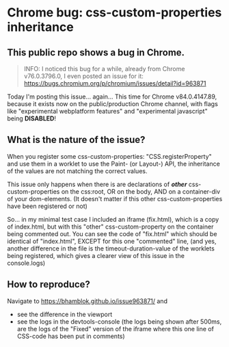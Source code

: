 
# Chrome bug: css-custom-properties inheritance


## This public repo shows a bug in Chrome.

> INFO: I noticed this bug for a while, already from Chrome v76.0.3796.0, I even posted an issue for it: https://bugs.chromium.org/p/chromium/issues/detail?id=963871

Today I'm posting this issue... again... This time for Chrome v84.0.4147.89, because it exists now on the public/production Chrome channel, with flags like "experimental webplatform features" and "experimental javascript" being **DISABLED**!

## What is the nature of the issue?

When you register some css-custom-properties: "CSS.registerProperty" and use them in a worklet to use the Paint- (or Layout-) API, the inheritance of the values are not matching the correct values.  

This issue only happens when there is are declarations of ***other*** css-custom-properties on the css:root, OR on the body, AND on a container-div of your dom-elements.
(It doesn't matter if this other css-custom-properties have been registered or not)

So... in my minimal test case I included an iframe (fix.html), which is a copy of index.html, but with this "other" css-custom-property on the container being commented out. You can see the code of "fix.html" which should be identical of "index.html", EXCEPT for this one "commented" line, (and yes, another difference in the file is the timeout-duration-value of the worklets being registered, which gives a clearer view of this issue in the console.logs)

## How to reproduce?

Navigate to https://bhamblok.github.io/issue963871/ and
- see the difference in the viewport
- see the logs in the devtools-console (the logs being shown after 500ms, are the logs of the "Fixed" version of the iframe where this one line of CSS-code has been put in comments)
